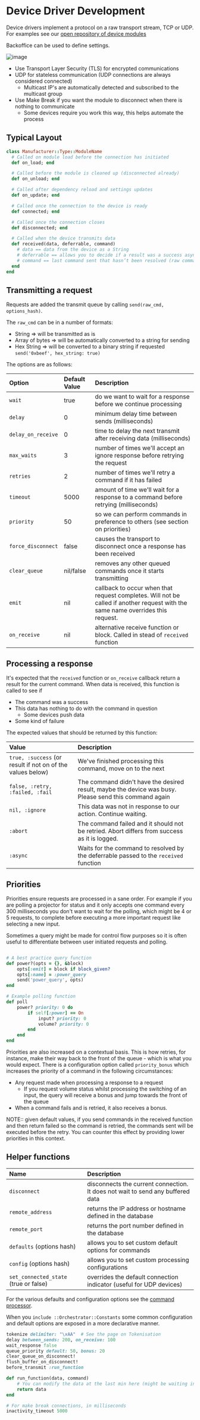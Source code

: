 # Device Driver Development

Device drivers implement a protocol on a raw transport stream, TCP or UDP.
For examples see our [open repository of device modules](https://github.com/acaprojects/aca-device-modules)

Backoffice can be used to define settings.

![image](https://cloud.githubusercontent.com/assets/368013/15108556/e70b07e4-1619-11e6-8646-6a5af7d71caf.png)

* Use Transport Layer Security (TLS) for encrypted communications
* UDP for stateless communication (UDP connections are always considered connected)
  * Multicast IP's are automatically detected and subscribed to the multicast group
* Use Make Break if you want the module to disconnect when there is nothing to communicate
  * Some devices require you work this way, this helps automate the process

## Typical Layout

```ruby
class Manufacturer::Type::ModuleName
  # Called on module load before the connection has initiated
  def on_load; end

  # Called before the module is cleaned up (disconnected already)
  def on_unload; end

  # Called after dependency reload and settings updates
  def on_update; end

  # Called once the connection to the device is ready
  def connected; end

  # Called once the connection closes
  def disconnected; end

  # Called when the device transmits data
  def received(data, deferrable, command)
    # data == data from the device as a String
    # deferrable == allows you to decide if a result was a success asynchronously
    # command == last command sent that hasn’t been resolved (raw command + metadata)
  end
end
```

## Transmitting a request

Requests are added the transmit queue by calling `send(raw_cmd, options_hash)`.

The `raw_cmd` can be in a number of formats:
* String => will be transmitted as is
* Array of bytes => will be automatically converted to a string for sending
* Hex String => will be converted to a binary string if requested `send('0xbeef', hex_string: true)`

The options are as follows:

| Option | Default Value | Description |
| :--- | :--- | :--- |
| `wait` | true | do we want to wait for a response before we continue processing |
| `delay` | 0  | minimum delay time between sends (milliseconds) |
| `delay_on_receive` | 0 | time to delay the next transmit after receiving data (milliseconds) |
| `max_waits` | 3 | number of times we'll accept an ignore response before retrying the request |
| `retries` | 2 | number of times we'll retry a command if it has failed |
| `timeout` | 5000 | amount of time we'll wait for a response to a command before retrying (milliseconds) |
| `priority` | 50 | so we can perform commands in preference to others (see section on priorities) |
| `force_disconnect` | false | causes the transport to disconnect once a response has been received 
| `clear_queue` | nil/false | removes any other queued commands once it starts transmitting |
| `emit` | nil | callback to occur when that request completes. Will not be called if another request with the same name overrides this request. |
| `on_receive` | nil | alternative receive function or block. Called in stead of `received` function |


## Processing a response

It's expected that the `received` function or `on_receive` callback return a result for the current command. When data is received, this function is called to see if

* The command was a success
* This data has nothing to do with the command in question
  * Some devices push data
* Some kind of failure

The expected values that should be returned by this function:

| Value | Description |
| :--- | :--- |
| `true, :success` (or result if not on of the values below)  | We've finished processing this command, move on to the next |
| `false, :retry, :failed, :fail` | The command didn't have the desired result, maybe the device was busy. Please send this command again |
| `nil, :ignore` | This data was not in response to our action. Continue waiting. |
| `:abort` | The command failed and it should not be retried. Abort differs from success as it is logged. |
| `:async` | Waits for the command to resolved by the deferrable passed to the `received` function |


## Priorities

Priorities ensure requests are processed in a sane order. For example if you are polling a projector for status and it only accepts one command every 300 milliseconds you don't want to wait for the polling, which might be 4 or 5 requests, to complete before executing a more important request like selecting a new input.

Sometimes a query might be made for control flow purposes so it is often useful to differentiate between user initiated requests and polling.

```ruby

# A best practice query function
def power?(opts = {}, &block)
    opts[:emit] = block if block_given?
    opts[:name] = :power_query
    send('power_query', opts)
end

# Example polling function
def poll
    power? priority: 0 do
        if self[:power] == On
            input? priority: 0
            volume? priority: 0
        end
    end
end

```

Priorities are also increased on a contextual basis. This is how retries, for instance, make their way back to the front of the queue - which is what you would expect. There is a configuration option called `priority_bonus` which increases the priority of a command in the following circumstances:

* Any request made when processing a response to a request
  * If you request volume status whilst processing the switching of an input, the query will receive a bonus and jump towards the front of the queue
* When a command fails and is retried, it also receives a bonus.

NOTE:: given default values, if you send commands in the received function and then return failed so the command is retried, the commands sent will be executed before the retry. You can counter this effect by providing lower priorities in this context.


## Helper functions

| Name | Description |
| :--- | :--- |
| `disconnect` | disconnects the current connection. It does not wait to send any buffered data |
| `remote_address` | returns the IP address or hostname defined in the database |
| `remote_port` | returns the port number defined in the database |
| `defaults` (options hash) | allows you to set custom default options for commands |
| `config` (options hash) | allows you to set custom processing configurations |
| `set_connected_state` (true or false) | overrides the default connection indicator (useful for UDP devices) |


For the various defaults and configuration options see the [command processor](https://github.com/acaprojects/ruby-engine/blob/master/lib/orchestrator/device/processor.rb).

When you `include ::Orchestrator::Constants` some common configuration and default options are exposed in a more declarative manner.

```ruby
tokenize delimiter: "\xAA"  # See the page on Tokenisation
delay between_sends: 200, on_receive: 100
wait_response false
queue_priority default: 50, bonus: 20
clear_queue_on_disconnect!
flush_buffer_on_disconnect!
before_transmit :run_function

def run_function(data, command)
    # You can modify the data at the last min here (might be waiting in the queue for awhile)
    return data
end

# For make break connections, in milliseconds
inactivity_timeout 5000
```

